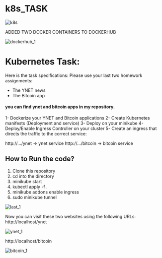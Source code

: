 # k8s_TASK

![k8s](https://user-images.githubusercontent.com/72957443/205514141-3b5b18ae-e1f4-48eb-a6a2-af9651086e06.jpeg)




ADDED TWO DOCKER CONTAINERS TO DOCKERHUB


![dockerhub_1](https://user-images.githubusercontent.com/72957443/205513972-19d2abf4-7bf3-4055-91c5-c11ce2a4ea89.jpeg)

# Kubernetes Task: 
Here is the task specifications: 
Please use your last two homework assignments:
- The YNET news
- The Bitcoin app
#### you can find ynet and bitcoin apps in my repository.
1- Dockerize your YNET and Bitcoin applications
2- Create Kubernetes manifests (Deployment and service)
3- Deploy on your minikube
4- Deploy/Enable Ingress Controller on your cluster
5- Create an ingress that directs the traffic to the correct service:



http://.../ynet → ynet service http://.../bitcoin → bitcoin service



## How to Run the code? 

1) Clone this repository  
2) cd into the directory 
3) minikube start
4) kubectl apply -f .
5) minikube addons enable ingress
6) sudo minikube tunnel

![last_1](https://user-images.githubusercontent.com/72957443/205513949-f7faf290-777d-416c-b3ee-b922086aa7d8.jpeg)

Now you can visit these two websites using the following URLs: 
http://localhost/ynet 

![ynet_1](https://user-images.githubusercontent.com/72957443/205513922-6f6ba9da-ba3b-4b82-9d42-fa5586bbd7dd.jpeg)

http://localhost/bitcoin

![bitcoin_1](https://user-images.githubusercontent.com/72957443/205513939-f60d8d0e-e74d-4f11-b772-3b095c01f25e.jpeg)
